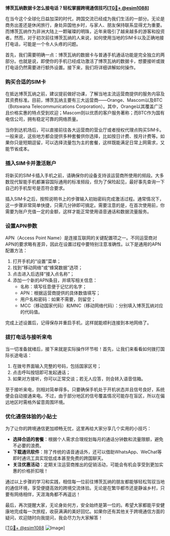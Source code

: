 **博茨瓦纳数据卡怎么接电话？轻松掌握跨境通信技巧[[TG💪+ @esim1088](https://t.me/s/esim1088)]**

在当今这个全球化日益加深的时代，跨国交流已经成为我们生活的一部分。无论是商务出差还是休闲旅行，身处异国他乡时，与家人、朋友保持联系显得尤为重要。而博茨瓦纳作为非洲大陆上一颗璀璨的明珠，近年来吸引了越来越多的游客和投资者。然而，对于初次前往博茨瓦纳的人来说，如何使用当地的SIM卡以及正确地接打电话，可能是一个令人头疼的问题。

首先，我们需要明确一点：博茨瓦纳的数据卡与普通手机通话功能是完全独立的两部分。也就是说，即使你的手机已经成功激活了博茨瓦纳的数据卡，想要接听或拨打电话仍然需要进行额外设置。接下来，我们将详细讲解如何操作。

### **购买合适的SIM卡**
在抵达博茨瓦纳之前，建议提前做好功课，了解当地主流运营商提供的服务内容及其资费标准。目前，博茨瓦纳主要有三大运营商——Orange、Mascom以及BTC（Botswana Telecommunications Corporation）。其中，Orange以其覆盖广泛且价格实惠的特点受到欢迎；Mascom则以优质的客户服务著称；而BTC作为国有电信公司，拥有稳定可靠的网络质量。

当你到达机场后，可以直接前往各大运营商的营业厅或者授权代理点购买SIM卡。一般来说，这些地方都会提供多种套餐供你选择，比如按日计费、按月计费等。如果你只是短期逗留，可以选择流量包为主的套餐，这样既能满足日常上网需求，又能节省成本。

### **插入SIM卡并激活账户**
将新买的SIM卡插入手机之前，请确保你的设备支持该运营商所使用的频段。大多数现代智能手机都兼容国际通用的标准频段，但为了保险起见，最好事先查询一下自己的手机型号是否符合要求。

插入SIM卡之后，按照说明书上的步骤输入初始密码完成激活过程。通常情况下，这一步骤非常简单快捷，只需几分钟即可搞定。需要注意的是，在首次使用前，你需要为账户充值一定的金额，这样才能正常使用语音通话和数据流量服务。

### **设置APN参数**
APN（Access Point Name）是连接互联网的关键配置项之一。不同运营商对APN的要求略有差异，因此在设置过程中要特别注意准确性。以下是通用的APN配置方法：

1. 打开手机的“设置”菜单；
2. 找到“移动网络”或“蜂窝数据”选项；
3. 点击进入后选择“接入点名称”；
4. 添加一个新的APN条目，并填写相关信息：
   - 名称：填写任意便于记忆的名字；
   - APN：根据运营商提供的具体数值填写；
   - 用户名和密码：如果不需要，则留空；
   - MCC（移动国家代码）和MNC（移动网络代码）：分别填入博茨瓦纳对应的代码值。

完成上述设置后，记得保存并重启手机，这样就能顺利连接到本地网络了。

### **拨打电话与接听来电**
当一切准备就绪后，接下来就是实际操作环节啦！首先，让我们来看看如何拨打国际长途电话：

1. 在拨号界面输入完整的号码，包括国家区号；
2. 点击呼叫按钮即可发起通话；
3. 如果对方接听，你可以正常交谈；若无人应答，则会转入语音信箱。

至于接听来电，则相对简单得多。只要确保手机处于开机状态并且信号良好，系统便会自动接通来电。不过，由于部分地区的信号覆盖情况可能存在盲区，所以在偏远地区时需格外留意周围环境。

### **优化通信体验的小贴士**
为了让你的跨境通信更加顺畅无忧，这里再给大家分享几个实用的小技巧：

- **选择合适的套餐**：根据个人需求合理规划每月的通话分钟数和流量限额，避免不必要的浪费。
- **下载通讯软件**：除了传统的语音通话外，还可以借助WhatsApp、WeChat等即时通讯工具实现低成本甚至免费的跨国聊天。
- **关注优惠活动**：定期关注运营商推出的促销活动，可能会有机会享受到更加实惠的价格折扣哦！

通过以上步骤的学习和实践，相信每一位前往博茨瓦纳的朋友都能够轻松驾驭当地的通信环境，享受便捷高效的跨境交流体验。无论是在繁华都市还是静谧乡村，只要有网络相伴，天涯海角都不再遥远！

最后，再次提醒大家，无论身处何方，安全始终是第一位的。希望大家都能平安健康地完成每一次旅程，收获满满的美好回忆。如果你还有其他关于跨境通信方面的疑问，欢迎随时向我提问，我会尽力为大家解答！

[[TG💪+ @esim1088](https://t.me/s/esim1088) ![Image](https://i.postimg.cc/4NQfJmqS/Snipaste-2025-05-13-00-14-12.png)]